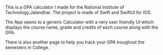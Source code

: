 This is a GPA calculator I made for the National Institute of Technology,Jalandhar.  The project is made of Swift and SwiftUI for IOS. 

The App opens to a generic Calculator with a very user friendly UI which displays the course name, grade and credits of each course along with the GPA. 

There is also another page to help you track your GPA troughout the semesters in College. 
